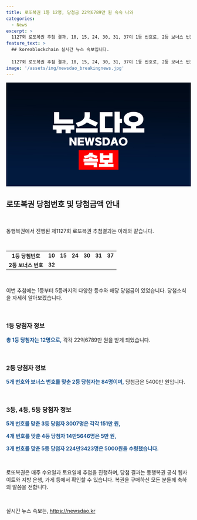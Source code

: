 ```yaml
---
title: 로또복권 1등 12명, 당첨금 22억6789만 원 속속 나와
categories:
  - News
excerpt: >
  1127회 로또복권 추첨 결과, 10, 15, 24, 30, 31, 37이 1등 번호로, 2등 보너스 번호는 32로 나왔다. 1등 당첨자 12명은 각각 22억6789만 원을 받게 됐고, 2등은 84명으로 5400만 원, 3등은 3007명으로 151만 원, 4등은 14만5646명으로 5만 원, 5등은 224만3423명으로 5000원을 수령할 수 있게 됐다.
feature_text: >
  ## koreablockchain 실시간 뉴스 속보입니다.

  1127회 로또복권 추첨 결과, 10, 15, 24, 30, 31, 37이 1등 번호로, 2등 보너스 번호는 32로 나왔다. 1등 당첨자 12명은 각각 22억6789만 원을 받게 됐고, 2등은 84명으로 5400만 원, 3등은 3007명으로 151만 원, 4등은 14만5646명으로 5만 원, 5등은 224만3423명으로 5000원을 수령할 수 있게 됐다.
image: '/assets/img/newsdao_breakingnews.jpg'
---
```


<p><img src="/assets/img/newsdao_breakingnews.jpg" alt="koreablockchain 속보" /></p>

<h2 data-ke-size="size26">로또복권 당첨번호 및 당첨금액 안내</h2>

<p data-ke-size="size16">&nbsp;</p>

<p>동행복권에서 진행된 제1127회 로또복권 추첨결과는 아래와 같습니다.</p>

<p data-ke-size="size16">&nbsp;</p>

<table>
  <tbody>
    <tr>
      <td style="text-align: center; height: 17px;"><b>1등 당첨번호</b></td>
      <td style="text-align: center;"><b>10</b></td>
      <td style="text-align: center;"><b>15</b></td>
      <td style="text-align: center;"><b>24</b></td>
      <td style="text-align: center;"><b>30</b></td>
      <td style="text-align: center;"><b>31</b></td>
      <td style="text-align: center;"><b>37</b></td>
    </tr>
    <tr>
      <td style="text-align: center; height: 17px;"><b>2등 보너스 번호</b></td>
      <td style="text-align: center;"><b>32</b></td>
    </tr>
  </tbody>
</table>

<p data-ke-size="size16">&nbsp;</p>

<p>이번 추첨에는 1등부터 5등까지의 다양한 등수와 해당 당첨금이 있었습니다. 당첨소식을 자세히 알아보겠습니다.</p>

<p data-ke-size="size16">&nbsp;</p>

<h3>1등 당첨자 정보</h3>

<p><b><span style="color: #1a5490;">총 1등 당첨자는 12명으로,</span></b> 각각 22억6789만 원을 받게 되었습니다.</p>

<p data-ke-size="size16">&nbsp;</p>

<h3>2등 당첨자 정보</h3>

<p><b><span style="color: #1a5490;">5개 번호와 보너스 번호를 맞춘 2등 당첨자는 84명이며,</span></b> 당첨금은 5400만 원입니다.</p>

<p data-ke-size="size16">&nbsp;</p>

<h3>3등, 4등, 5등 당첨자 정보</h3>

<p><b><span style="color: #1a5490;">5개 번호를 맞춘 3등 당첨자 3007명은 각각 151만 원,</span></b></p>

<p><b><span style="color: #1a5490;">4개 번호를 맞춘 4등 당첨자 14만5646명은 5만 원,</span></b></p>

<p><b><span style="color: #1a5490;">3개 번호를 맞춘 5등 당첨자 224만3423명은 5000원을 수령했습니다.</span></b></p>

<p data-ke-size="size16">&nbsp;</p>

<p>로또복권은 매주 수요일과 토요일에 추첨을 진행하며, 당첨 결과는 동행복권 공식 웹사이트와 지방 은행, 가게 등에서 확인할 수 있습니다. 복권을 구매하신 모든 분들께 축하의 말씀을 전합니다.</p>

<p data-ke-size="size16">&nbsp;</p>
실시간 뉴스 속보는, <a href="https://newsdao.kr" rel="dofollow">https://newsdao.kr</a>


